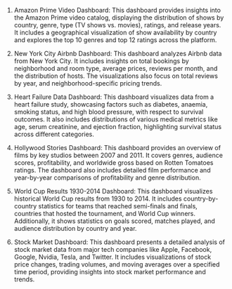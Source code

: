 1. Amazon Prime Video Dashboard:
This dashboard provides insights into the Amazon Prime video catalog, displaying the distribution of shows by country, genre, type (TV shows vs. movies), ratings, and release years.
It includes a geographical visualization of show availability by country and explores the top 10 genres and top 12 ratings across the platform.

2. New York City Airbnb Dashboard:
This dashboard analyzes Airbnb data from New York City.
It includes insights on total bookings by neighborhood and room type, average prices, reviews per month, and the distribution of hosts. The visualizations also focus on total reviews by year, and neighborhood-specific pricing trends.

3. Heart Failure Data Dashboard:
This dashboard visualizes data from a heart failure study, showcasing factors such as diabetes, anaemia, smoking status, and high blood pressure, with respect to survival outcomes.
It also includes distributions of various medical metrics like age, serum creatinine, and ejection fraction, highlighting survival status across different categories.

4. Hollywood Stories Dashboard:
This dashboard provides an overview of films by key studios between 2007 and 2011.
It covers genres, audience scores, profitability, and worldwide gross based on Rotten Tomatoes ratings. The dashboard also includes detailed film performance and year-by-year comparisons of profitability and genre distribution.

5. World Cup Results 1930-2014 Dashboard:
This dashboard visualizes historical World Cup results from 1930 to 2014.
It includes country-by-country statistics for teams that reached semi-finals and finals, countries that hosted the tournament, and World Cup winners. Additionally, it shows statistics on goals scored, matches played, and audience distribution by country and year.

6. Stock Market Dashboard:
This dashboard presents a detailed analysis of stock market data from major tech companies like Apple, Facebook, Google, Nvidia, Tesla, and Twitter.
It includes visualizations of stock price changes, trading volumes, and moving averages over a specified time period, providing insights into stock market performance and trends.
